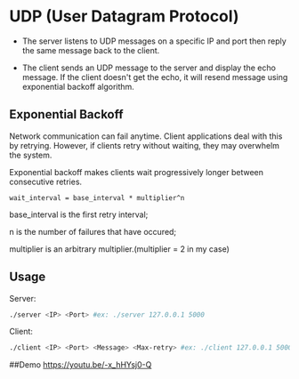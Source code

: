 # UDP (User Datagram Protocol)
* The server listens to UDP messages on a specific IP and port then reply the same message back to the client.

* The client sends an UDP message to the server and display the echo message. If the client doesn't get the echo, it will resend message using exponential backoff algorithm.

## Exponential Backoff

Network communication can fail anytime. Client applications deal with this by retrying. However, if clients retry without waiting, they may overwhelm the system.

Exponential backoff makes clients wait progressively longer between consecutive retries.
```
wait_interval = base_interval * multiplier^n
```
base_interval is the first retry interval;

n is the number of failures that have occured;

multiplier is an arbitrary multiplier.(multiplier = 2 in my case)

## Usage

Server: 
```bash
./server <IP> <Port> #ex: ./server 127.0.0.1 5000
```
Client:
```bash
./client <IP> <Port> <Message> <Max-retry> #ex: ./client 127.0.0.1 5000 HELLO 5
```
##Demo
https://youtu.be/-x_hHYsj0-Q
